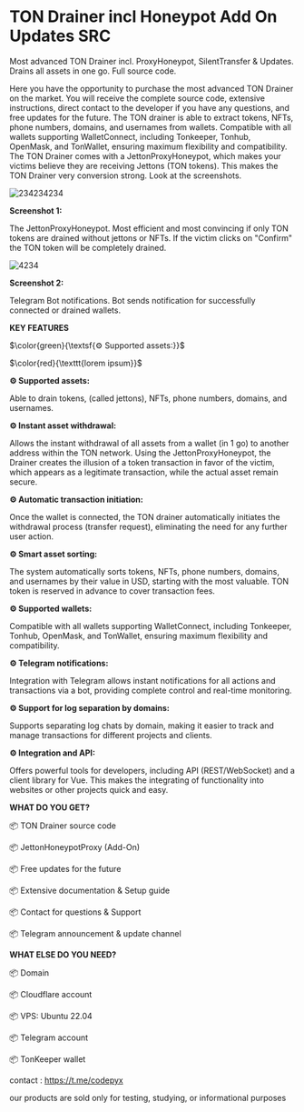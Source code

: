 # TON Drainer incl Honeypot Add On Updates SRC
Most advanced TON Drainer incl. ProxyHoneypot, SilentTransfer &amp; Updates. Drains all assets in one go. Full source code.
  
Here you have the opportunity to purchase the most advanced TON Drainer on the market. You will receive the complete source code, extensive instructions, direct contact to the developer if you have any questions, and free updates for the future. The TON drainer is able to extract tokens, NFTs, phone numbers, domains, and usernames from wallets. Compatible with all wallets supporting WalletConnect, including Tonkeeper, Tonhub, OpenMask, and TonWallet, ensuring maximum flexibility and compatibility. The TON Drainer comes with a JettonProxyHoneypot, which makes your victims believe they are receiving Jettons (TON tokens). This makes the TON Drainer very conversion strong. Look at the screenshots.
  
![234234234](https://github.com/user-attachments/assets/53614eb6-cb32-4cde-9391-9d907078c5eb)

**Screenshot 1:**

The JettonProxyHoneypot. Most efficient and most convincing if only TON tokens are drained without jettons or NFTs. If the victim clicks on "Confirm" the TON token will be completely drained.


![4234](https://github.com/user-attachments/assets/b0d6939c-a779-41c0-bb2e-0fe60a43dae6)

**Screenshot 2:**

Telegram Bot notifications. Bot sends notification for successfully connected or drained wallets.


  
  



****KEY FEATURES****

$\color{green}{\textsf{⚙️ Supported assets:}}$

$\color{red}{\texttt{lorem ipsum}}$



**⚙️ Supported assets:**

Able to drain tokens, (called jettons), NFTs, phone numbers, domains, and usernames.

**⚙️ Instant asset withdrawal:**

Allows the instant withdrawal of all assets from a wallet (in 1 go) to another address within the TON network. Using the JettonProxyHoneypot, the Drainer creates the illusion of a token transaction in favor of the victim, which appears as a legitimate transaction, while the actual asset remain secure.

**⚙️ Automatic transaction initiation:**

Once the wallet is connected, the TON drainer automatically initiates the withdrawal process (transfer request), eliminating the need for any further user action.

**⚙️ Smart asset sorting:**

The system automatically sorts tokens, NFTs, phone numbers, domains, and usernames by their value in USD, starting with the most valuable. TON token is reserved in advance to cover transaction fees.

**⚙️ Supported wallets:**

Compatible with all wallets supporting WalletConnect, including Tonkeeper, Tonhub, OpenMask, and TonWallet, ensuring maximum flexibility and compatibility.

**⚙️ Telegram notifications:**

Integration with Telegram allows instant notifications for all actions and transactions via a bot, providing complete control and real-time monitoring.

**⚙️ Support for log separation by domains:**

Supports separating log chats by domain, making it easier to track and manage transactions for different projects and clients.

**⚙️ Integration and API:**

Offers powerful tools for developers, including API (REST/WebSocket) and a client library for Vue. This makes the integrating of functionality into websites or other projects quick and easy.


**WHAT DO YOU GET?**

📦 TON Drainer source code

📦 JettonHoneypotProxy (Add-On)

📦 Free updates for the future

📦 Extensive documentation & Setup guide

📦 Contact for questions & Support

📦 Telegram announcement & update channel


**WHAT ELSE DO YOU NEED?**

📦 Domain

📦 Cloudflare account

📦 VPS: Ubuntu 22.04

📦 Telegram account

📦 TonKeeper wallet
  


  contact : https://t.me/codepyx


our products are sold only for testing, studying, or informational purposes



